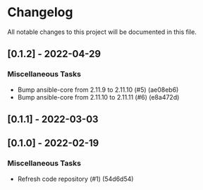 # Changelog
All notable changes to this project will be documented in this file.

## [0.1.2] - 2022-04-29

### Miscellaneous Tasks

- Bump ansible-core from 2.11.9 to 2.11.10 (#5) (ae08eb6)
- Bump ansible-core from 2.11.10 to 2.11.11 (#6) (e8a472d)

## [0.1.1] - 2022-03-03

## [0.1.0] - 2022-02-19

### Miscellaneous Tasks

- Refresh code repository (#1) (54d6d54)

<!-- generated by git-cliff -->
